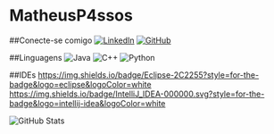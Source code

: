 # MatheusP4ssos

##Conecte-se comigo 
[![LinkedIn](https://img.shields.io/badge/LinkedIn-0077B5?style=for-the-badge&logo=linkedin&logoColor=white)](https://www.linkedin.com/in/matheus-holanda-passos-1151a81b0/)
[![GitHub](https://img.shields.io/badge/GitHub-100000?style=for-the-badge&logo=github&logoColor=white)](https://github.com/MatheusP4ssos)

##Linguagens
![Java](https://img.shields.io/badge/java-%23ED8B00.svg?style=for-the-badge&logo=openjdk&logoColor=white)
![C++](https://img.shields.io/badge/C%2B%2B-00599C?style=for-the-badge&logo=c%2B%2B&logoColor=white)
![Python](https://img.shields.io/badge/python-3670A0?style=for-the-badge&logo=python&logoColor=ffdd54)


##IDEs
https://img.shields.io/badge/Eclipse-2C2255?style=for-the-badge&logo=eclipse&logoColor=white
https://img.shields.io/badge/IntelliJ_IDEA-000000.svg?style=for-the-badge&logo=intellij-idea&logoColor=white


![GitHub Stats](https://github-readme-stats.vercel.app/api?username=MatheusP4ssos&theme=transparent&bg_color=000&border_color=30A3DC&show_icons=true&icon_color=30A3DC&title_color=E94D5F&text_color=FFF)


